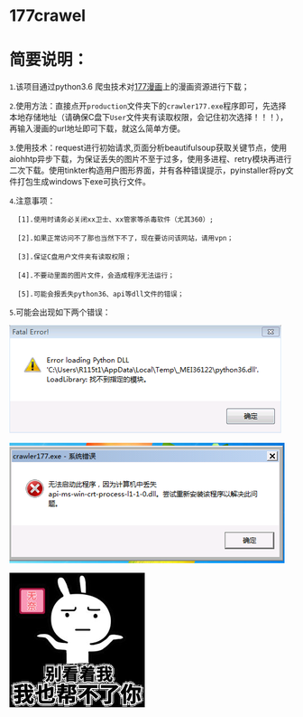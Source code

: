 # 177crawel

简要说明：
========


`1`.该项目通过python3.6 爬虫技术对[177漫画](http://www.177pic001.info)上的漫画资源进行下载；
      

`2`.使用方法：直接点开`production`文件夹下的`crawler177.exe`程序即可，先选择本地存储地址（请确保C盘下`User`文件夹有读取权限，会记住初次选择！！！），再输入漫画的url地址即可下载，就这么简单方便。


`3`.使用技术：request进行初始请求,页面分析beautifulsoup获取关键节点，使用aiohhtp异步下载，为保证丢失的图片不至于过多，使用多进程、retry模块再进行二次下载。使用tinkter构造用户图形界面，并有各种错误提示，pyinstaller将py文件打包生成windows下exe可执行文件。

`4`.注意事项：

      [1].使用时请务必关闭xx卫士、xx管家等杀毒软件（尤其360）;
      
      [2].如果正常访问不了那也当然下不了，现在要访问该网站，请用vpn；
      
      [3].保证C盘用户文件夹有读取权限；
      
      [4].不要动里面的图片文件，会造成程序无法运行；
      
      [5].可能会报丢失python36、api等dll文件的错误；
      



`5`.可能会出现如下两个错误：


![……](https://github.com/Areocrystal/177crawel/blob/master/images/error/error1.png)


![……](https://github.com/Areocrystal/177crawel/blob/master/images/error/error2.png)




![……](https://github.com/Areocrystal/177crawel/blob/master/images/9150e4e5gy1g08r7hrk3sj206o06mjrf.jpg)




